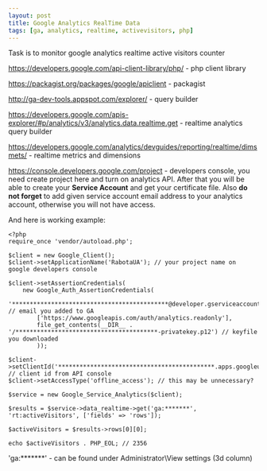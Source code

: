 ```yaml
---
layout: post
title: Google Analytics RealTime Data
tags: [ga, analytics, realtime, activevisitors, php]
---
```


Task is to monitor google analytics realtime active visitors counter

https://developers.google.com/api-client-library/php/ - php client library

https://packagist.org/packages/google/apiclient - packagist

http://ga-dev-tools.appspot.com/explorer/ - query builder

https://developers.google.com/apis-explorer/#p/analytics/v3/analytics.data.realtime.get  - realtime analytics query builder

https://developers.google.com/analytics/devguides/reporting/realtime/dimsmets/ - realtime metrics and dimensions

https://console.developers.google.com/project - developers console, you need create project here and turn on analytics API. After that you will be able to create your **Service Account** and get your certificate file. Also **do not forget** to add given service account email address to your analytics account, otherwise you will not have access.

And here is working example:

    <?php
    require_once 'vendor/autoload.php';

    $client = new Google_Client();
    $client->setApplicationName('RabotaUA'); // your project name on google developers console

    $client->setAssertionCredentials(
        new Google_Auth_AssertionCredentials(
            '********************************************@developer.gserviceaccount.com', // email you added to GA
            ['https://www.googleapis.com/auth/analytics.readonly'],
            file_get_contents(__DIR__ . '/****************************************-privatekey.p12') // keyfile you downloaded
            ));

    $client->setClientId('********************************************.apps.googleusercontent.com'); // client id from API console
    $client->setAccessType('offline_access'); // this may be unnecessary?

    $service = new Google_Service_Analytics($client);

    $results = $service->data_realtime->get('ga:*******', 'rt:activeVisitors', ['fields' => 'rows']);

    $activeVisitors = $results->rows[0][0];

    echo $activeVisitors . PHP_EOL; // 2356


'ga:*******' - can be found under Administrator\View settings (3d column)
